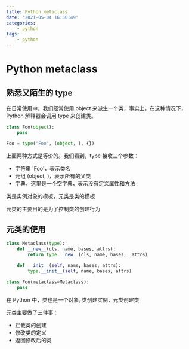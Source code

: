 ```yaml
---
title: Python metaclass
date: '2021-05-04 16:50:49'
categories:
    - python
tags:
    - python
---
```


# Python metaclass

## 熟悉又陌生的 type

在日常使用中，我们经常使用 object 来派生一个类，事实上，在这种情况下，Python 解释器会调用 type 来创建类。

```python
class Foo(object):
    pass

Foo = type('Foo', (object, ), {})
```

上面两种方式是等价的。我们看到，type 接收三个参数：

- 字符串 'Foo'，表示类名
- 元组 (object, )，表示所有的父类
- 字典，这里是一个空字典，表示没有定义属性和方法

类是实例对象的模板，元类是类的模板

元类的主要目的是为了控制类的创建行为

## 元类的使用

```python
class Metaclass(type):
    def __new__(cls, name, bases, attrs):
        return type.__new__(cls, name, bases, _attrs)

    def __init__(self, name, bases, attrs):
        type.__init__(self, name, bases, attrs)

class Foo(metaclass=Metaclass):
    pass
```

在 Python 中，类也是一个对象, 类创建实例，元类创建类

元类主要做了三件事：

- 拦截类的创建
- 修改类的定义
- 返回修改后的类
